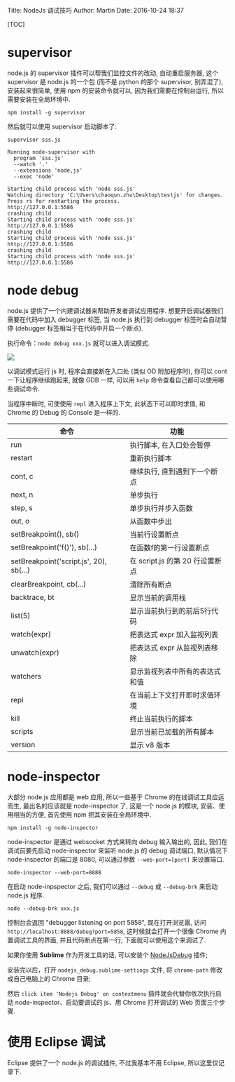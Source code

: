 Title: NodeJs 调试技巧
Author: Martin
Date: 2016-10-24 18:37

[TOC]

# supervisor
node.js 的 supervisor 插件可以帮我们监控文件的改动, 自动重启服务器, 这个 supervisor 是 node.js 的一个包 (而不是 python 的那个 supervisor, 别弄混了), 安装起来很简单, 使用 npm 的安装命令就可以, 因为我们需要在控制台运行, 所以需要安装在全局环境中.

```
npm install -g supervisor
```

然后就可以使用 supervisor 启动脚本了:

```
supervisor sss.js

Running node-supervisor with
  program 'sss.js'
  --watch '.'
  --extensions 'node,js'
  --exec 'node'

Starting child process with 'node sss.js'
Watching directory 'C:\Users\chaoqun.zhu\Desktop\testjs' for changes.
Press rs for restarting the process.
http://127.0.0.1:5586
crashing child
Starting child process with 'node sss.js'
http://127.0.0.1:5586
crashing child
Starting child process with 'node sss.js'
http://127.0.0.1:5586
crashing child
Starting child process with 'node sss.js'
http://127.0.0.1:5586
```

# node debug
node.js 提供了一个内建调试器来帮助开发者调试应用程序. 想要开启调试器我们需要在代码中加入 debugger 标签, 当 node.js 执行到 debugger 标签时会自动暂停 (debugger 标签相当于在代码中开启一个断点).

执行命令：`node debug xxx.js` 就可以进入调试模式.

![](http://www.smallcpp.cn/static/images/NodeJs调试技巧/nodedebug.png)

以调试模式运行 js 时, 程序会直接断在入口处 (类似 OD 附加程序时), 你可以 cont 一下让程序继续跑起来, 就像 GDB 一样, 可以用 `help` 命令查看自己都可以使用哪些调试命令.

当程序中断时, 可使使用 `repl` 进入程序上下文, 此状态下可以即时求值, 和 Chrome 的 Debug 的 Console 是一样的.

|                   命令                  |               功能              |
|-----------------------------------------|---------------------------------|
| run                                     | 执行脚本, 在入口处会暂停        |
| restart                                 | 重新执行脚本                    |
| cont, c                                 | 继续执行, 直到遇到下一个断点    |
| next, n                                 | 单步执行                        |
| step, s                                 | 单步执行并步入函数              |
| out, o                                  | 从函数中步出                    |
| setBreakpoint(), sb()                   | 当前行设置断点                  |
| setBreakpoint('f()'), sb(...)           | 在函数f的第一行设置断点         |
| setBreakpoint('script.js', 20), sb(...) | 在 script.js 的第 20 行设置断点 |
| clearBreakpoint, cb(...)                | 清除所有断点                    |
| backtrace, bt                           | 显示当前的调用栈                |
| list(5)                                 | 显示当前执行到的前后5行代码     |
| watch(expr)                             | 把表达式 expr 加入监视列表      |
| unwatch(expr)                           | 把表达式 expr 从监视列表移除    |
| watchers                                | 显示监视列表中所有的表达式和值  |
| repl                                    | 在当前上下文打开即时求值环境    |
| kill                                    | 终止当前执行的脚本              |
| scripts                                 | 显示当前已加载的所有脚本        |
| version                                 | 显示 v8 版本                    |

# node-inspector
大部分 node.js 应用都是 web 应用, 所以一些基于 Chrome 的在线调试工具应运而生, 最出名的应该就是 node-inspector 了, 这是一个 node.js 的模块, 安装、使用相当的方便, 首先使用 npm 把其安装在全局环境中.

```
npm install -g node-inspector
```

node-inspector 是通过 websocket 方式来转向 debug 输入输出的, 因此, 我们在调试前要先启动 node-inspector 来监听 node.js 的 debug 调试端口, 默认情况下 node-inspector 的端口是 8080, 可以通过参数 `--web-port=[port]` 来设置端口.

```
node-inspector --web-port=8888
```

在启动 node-inpspector 之后, 我们可以通过 `--debug` 或 `--debug-brk` 来启动 node.js 程序.

```
node --debug-brk xxx.js
```

控制台会返回 "debugger listening on port 5858", 现在打开浏览嚣, 访问 `http://localhost:8888/debug?port=5858`, 这时候就会打开一个很像 Chrome 内置调试工具的界面, 并且代码断点在第一行, 下面就可以使用这个来调试了.

如果你使用 **Sublime** 作为开发工具的话, 可以安装个 [NodeJsDebug](https://github.com/houfeng0923/NodejsDebug) 插件;

安装完以后，打开 `nodejs_debug.sublime-settings` 文件, 将 `chrome-path` 修改成自己电脑上的 Chrome 目录;

然后 `click item 'Nodejs Debug' on contextmenu` 插件就会代替你依次执行启动 node-inspector、启动要调试的 js、用 Chrome 打开调试的 Web 页面三个步骤.

# 使用 Eclipse 调试
Eclipse 提供了一个 node.js 的调试插件, 不过我基本不用 Eclipse, 所以这里仅记录下.

